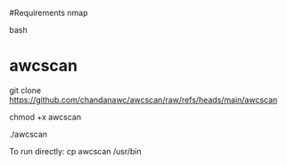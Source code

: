 #Requirements
nmap

bash

# awcscan
git clone https://github.com/chandanawc/awcscan/raw/refs/heads/main/awcscan

chmod +x awcscan

./awcscan <IP>

To run directly:
cp awcscan /usr/bin
